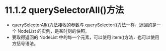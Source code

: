 # 11.1.2 querySelectorAll()方法

* querySelectorAll()方法接收的参数与 querySelector()方法一样，返回的是一个 NodeList 的实例，是某时刻的快照。
* 要取得返回的 NodeList 中的每一个元素，可以使用 item()方法，也可以使用方括号语法。